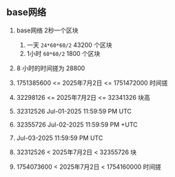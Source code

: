 ## base网络
1. base网络 2秒一个区块
    1. 一天 `24*60*60/2` 43200 个区块
    2. 1小时 `60*60/2` 1800 个区块
2. 8 小时的时间搓为 28800
3. 1751385600 <= 2025年7月2日 <= 1751472000 时间搓
4. 32298126 <= 2025年7月2日 <= 32341326 块高

5. 32312526 Jul-01-2025 11:59:59 PM UTC
6. 32355726 Jul-02-2025 11:59:59 PM +UTC
7. Jul-03-2025 11:59:59 PM UTC
8. 32312526 < 2025年7月2日 < 32355726 块
9. 1754073600 < 2025年7月2日 < 1754160000 时间搓